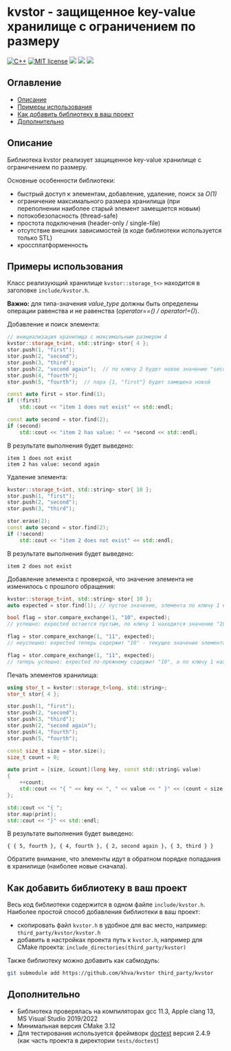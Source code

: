 # kvstor - защищенное key-value хранилище с ограничением по размеру

[![C++](https://img.shields.io/badge/c%2B%2B-17-informational.svg)](https://shields.io/)
[![MIT license](https://img.shields.io/badge/License-MIT-blue.svg)](https://lbesson.mit-license.org/)
![](https://github.com/khva/kvstor/workflows/linux/badge.svg)
![](https://github.com/khva/kvstor/workflows/macos/badge.svg)
![](https://github.com/khva/kvstor/workflows/windows/badge.svg)


## Оглавление
- [Описание](#описание)
- [Примеры использования](#примеры-использования)
- [Как добавить библиотеку в ваш проект](#как-добавить-библиотеку-в-ваш-проект)
- [Дополнительно](#дополнительно)


## Описание
Библиотека kvstor реализует защищенное key-value хранилище с ограничением по размеру.

Основные особенности библиотеки:
 - быстрый доступ к элементам, добавление, удаление, поиск за *O(1)*
 - ограничение максимального размера хранилища (при переполнении наиболее старый элемент замещается новым)
 - потокобезопасность (thread-safe)
 - простота подключения (header-only / single-file)
 - отсутствие внешних зависимостей (в коде библиотеки используется только STL)
 - кроссплатформенность


## Примеры использования
Класс реализующий хранилище `kvstor::storage_t<>` находится в заголовке `include/kvstor.h`.

**Важно:** для типа-значения *value_type* должны быть определены операции равенства и не равенства (*operator==() / operator!=()*).

Добавление и поиск элемента:
```c++
// инициализация хранилища с максимальным размером 4
kvstor::storage_t<int, std::string> stor{ 4 };
stor.push(1, "first");
stor.push(2, "second");
stor.push(3, "third");
stor.push(2, "second again");  // по ключу 2 будет новое значение "second again"
stor.push(4, "fourth");
stor.push(5, "fourth");  // пара {1, "first"} будет замещена новой

const auto first = stor.find(1);
if (!first)
    std::cout << "item 1 does not exist" << std::endl;

const auto second = stor.find(2);
if (second)
    std::cout << "item 2 has value: " << *second << std::endl;
```
В результате выполнения будет выведено:
```
item 1 does not exist
item 2 has value: second again
```


Удаление элемента:
```c++
kvstor::storage_t<int, std::string> stor{ 10 };
stor.push(1, "first");
stor.push(2, "second");
stor.push(3, "third");

stor.erase(2);
const auto second = stor.find(2);
if (!second)
    std::cout << "item 2 does not exist" << std::endl;
```
В результате выполнения будет выведено:
```
item 2 does not exist
```


Добавление элемента с проверкой, что значение элемента не изменилось с прошлого обращения:

```c++
kvstor::storage_t<int, std::string> stor{ 10 };
auto expected = stor.find(1); // пустое значение, элемента по ключу 1 нет

bool flag = stor.compare_exchange(1, "10", expected);
// успешно: expected остается пустым, по ключу 1 находится значение "10"

flag = stor.compare_exchange(1, "11", expected);
// неуспешно: expected теперь содержит "10" - текущее значение элемента с ключом 1

flag = stor.compare_exchange(1, "11", expected);
// теперь успешно: expected по-прежнему содержит "10", а по ключу 1 находится новое значение "11"
```


Печать элементов хранилища:
```c++
using stor_t = kvstor::storage_t<long, std::string>;
stor_t stor{ 4 };

stor.push(1, "first");
stor.push(2, "second");
stor.push(3, "third");
stor.push(2, "second again");
stor.push(4, "fourth");
stor.push(5, "fourth");

const size_t size = stor.size();
size_t count = 0;

auto print = [size, &count](long key, const std::string& value)
{
    ++count;
    std::cout << "{ " << key << ", " << value << " }" << (count < size ? ", " : " ");
};

std::cout << "{ ";
stor.map(print);
std::cout << "}" << std::endl;
```
В результате выполнения будет выведено:
```
{ { 5, fourth }, { 4, fourth }, { 2, second again }, { 3, third } }
```
Обратите внимание, что элементы идут в обратном порядке попадания в хранилище (наиболее новые сначала).


## Как добавить библиотеку в ваш проект
Весь код библиотеки содержится в одном файле `include/kvstor.h`. Наиболее простой способ добавления библиотеки в ваш проект:
 - скопировать файл `kvstor.h` в удобное для вас место, например: `third_party/kvstor/kvstor.h`
 - добавить в настройках проекта путь к `kvstor.h`, например для CMake проекта: `include_directories(third_party/kvstor)`

Также библиотеку можно добавить как cабмодуль:
```bash
git submodule add https://github.com/khva/kvstor third_party/kvstor
```


## Дополнительно
 - Библиотека проверялась на компиляторах gcc 11.3, Apple clang 13, MS Visual Studio 2019/2022
 - Минимальная версия CMake 3.12
 - Для тестирования используется фреймворк [doctest](https://github.com/doctest/doctest) версия 2.4.9 (как часть проекта в директории `tests/doctest`)
